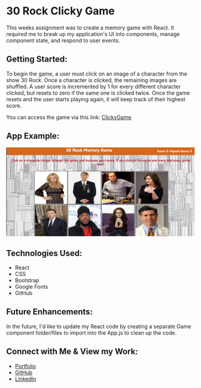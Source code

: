 # 30 Rock Clicky Game
This weeks assignment was to create a memory game with React. It required me to break up my application's UI into components, manage component state, and respond to user events. 
​
## Getting Started: 
To begin the game, a user must click on an image of a character from the show 30 Rock. Once a character is clicked, the remaining images are shuffled. A user score is incremented by 1 for every different character clicked, but resets to zero if the same one is clicked twice. Once the game resets and the user starts playing again, it will keep track of their highest score.

You can access the game via this link: [ClickyGame](https://arohl2015.github.io/clickygame/)

## App Example:
​​![Clicky](clickygame/public/images/game.PNG)

## Technologies Used:
-   React
-   CSS
-   Bootstrap
-   Google Fonts
-   GitHub

## Future Enhancements:
In the future, I'd like to update my React code by creating a separate Game component folder/files to import into the App.js to clean up the code.

## Connect with Me & View my Work:
- <a href="https://arohl2015.github.io/Updated-Portfolio/" target="_blank"> Portfolio </a>
- <a href="https://github.com/arohl2015" target="_blank"> GitHub </a>
- <a href="https://www.linkedin.com/in/aprilrohlcfp/" target="_blank"> LinkedIn </a>